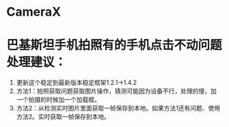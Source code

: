 # CameraX


# 巴基斯坦手机拍照有的手机点击不动问题处理建议：
1. 更新这个稳定到最新版本稳定框架1.2.1->1.4.2
2. 方法1：拍照获取问题获取图片操作，猜测可能因为设备不行，处理的慢，加一个拍摄的时候加一个加载框。
3. 方法2：从检测实时图片里面获取一帧保存到本地。如果方法1还有问题、使用方法2。实时获取一帧保存到本地。